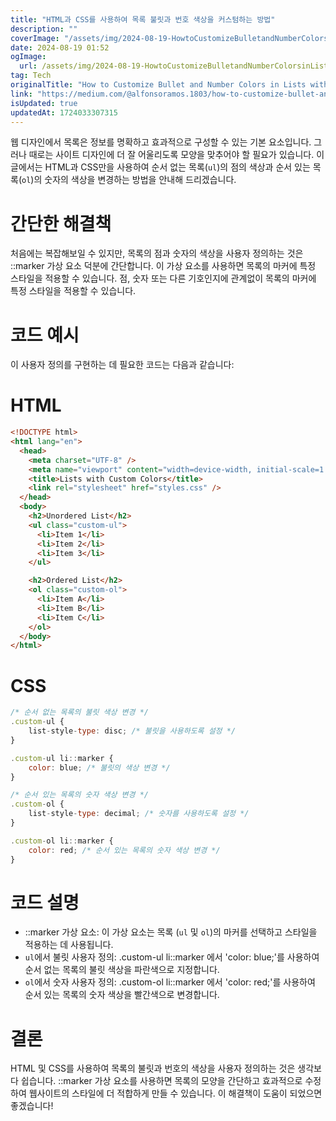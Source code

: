 ```yaml
---
title: "HTML과 CSS를 사용하여 목록 불릿과 번호 색상을 커스텀하는 방법"
description: ""
coverImage: "/assets/img/2024-08-19-HowtoCustomizeBulletandNumberColorsinListswithHTMLandCSS_0.png"
date: 2024-08-19 01:52
ogImage:
  url: /assets/img/2024-08-19-HowtoCustomizeBulletandNumberColorsinListswithHTMLandCSS_0.png
tag: Tech
originalTitle: "How to Customize Bullet and Number Colors in Lists with HTML and CSS"
link: "https://medium.com/@alfonsoramos.1803/how-to-customize-bullet-and-number-colors-in-lists-with-html-and-css-2d533134356a"
isUpdated: true
updatedAt: 1724033307315
---
```


웹 디자인에서 목록은 정보를 명확하고 효과적으로 구성할 수 있는 기본 요소입니다. 그러나 때로는 사이트 디자인에 더 잘 어울리도록 모양을 맞추어야 할 필요가 있습니다. 이 글에서는 HTML과 CSS만을 사용하여 순서 없는 목록(`ul`)의 점의 색상과 순서 있는 목록(`ol`)의 숫자의 색상을 변경하는 방법을 안내해 드리겠습니다.

# 간단한 해결책

처음에는 복잡해보일 수 있지만, 목록의 점과 숫자의 색상을 사용자 정의하는 것은 ::marker 가상 요소 덕분에 간단합니다. 이 가상 요소를 사용하면 목록의 마커에 특정 스타일을 적용할 수 있습니다. 점, 숫자 또는 다른 기호인지에 관계없이 목록의 마커에 특정 스타일을 적용할 수 있습니다.

<div class="content-ad"></div>

# 코드 예시

이 사용자 정의를 구현하는 데 필요한 코드는 다음과 같습니다:

# HTML

```html
<!DOCTYPE html>
<html lang="en">
  <head>
    <meta charset="UTF-8" />
    <meta name="viewport" content="width=device-width, initial-scale=1.0" />
    <title>Lists with Custom Colors</title>
    <link rel="stylesheet" href="styles.css" />
  </head>
  <body>
    <h2>Unordered List</h2>
    <ul class="custom-ul">
      <li>Item 1</li>
      <li>Item 2</li>
      <li>Item 3</li>
    </ul>

    <h2>Ordered List</h2>
    <ol class="custom-ol">
      <li>Item A</li>
      <li>Item B</li>
      <li>Item C</li>
    </ol>
  </body>
</html>
```

<div class="content-ad"></div>

# CSS

```js
/* 순서 없는 목록의 불릿 색상 변경 */
.custom-ul {
    list-style-type: disc; /* 불릿을 사용하도록 설정 */
}

.custom-ul li::marker {
    color: blue; /* 불릿의 색상 변경 */
}

/* 순서 있는 목록의 숫자 색상 변경 */
.custom-ol {
    list-style-type: decimal; /* 숫자를 사용하도록 설정 */
}

.custom-ol li::marker {
    color: red; /* 순서 있는 목록의 숫자 색상 변경 */
}
```

# 코드 설명

- ::marker 가상 요소: 이 가상 요소는 목록 (`ul` 및 `ol`)의 마커를 선택하고 스타일을 적용하는 데 사용됩니다.
- `ul`에서 불릿 사용자 정의: .custom-ul li::marker 에서 'color: blue;'를 사용하여 순서 없는 목록의 불릿 색상을 파란색으로 지정합니다.
- `ol`에서 숫자 사용자 정의: .custom-ol li::marker 에서 'color: red;'를 사용하여 순서 있는 목록의 숫자 색상을 빨간색으로 변경합니다.

<div class="content-ad"></div>

# 결론

HTML 및 CSS를 사용하여 목록의 불릿과 번호의 색상을 사용자 정의하는 것은 생각보다 쉽습니다. ::marker 가상 요소를 사용하면 목록의 모양을 간단하고 효과적으로 수정하여 웹사이트의 스타일에 더 적합하게 만들 수 있습니다. 이 해결책이 도움이 되었으면 좋겠습니다!
